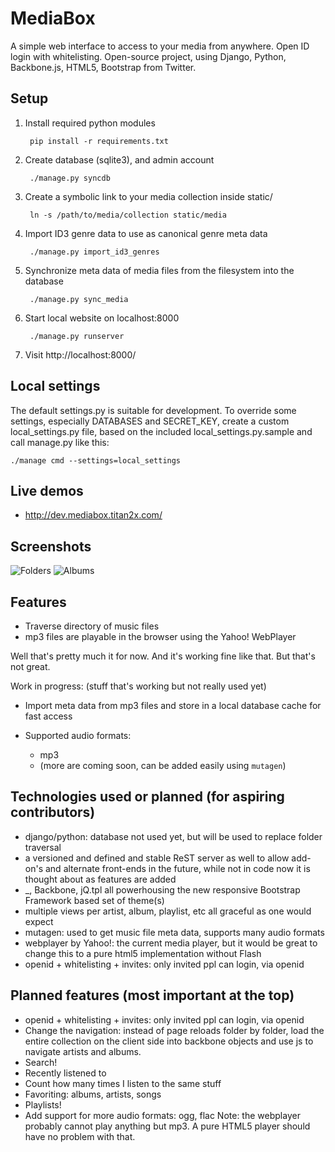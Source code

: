 MediaBox
========
A simple web interface to access to your media from anywhere.  Open ID
login with whitelisting. Open-source project, using Django, Python,
Backbone.js, HTML5, Bootstrap from Twitter.


Setup
-----
1. Install required python modules

        pip install -r requirements.txt

2. Create database (sqlite3), and admin account

        ./manage.py syncdb

3. Create a symbolic link to your media collection inside static/

        ln -s /path/to/media/collection static/media

4. Import ID3 genre data to use as canonical genre meta data

        ./manage.py import_id3_genres

5. Synchronize meta data of media files from the filesystem into the database

        ./manage.py sync_media

6. Start local website on localhost:8000

        ./manage.py runserver

7. Visit http://localhost:8000/


Local settings
--------------
The default settings.py is suitable for development. To override some
settings, especially DATABASES and SECRET_KEY, create a custom
local_settings.py file, based on the included local_settings.py.sample
and call manage.py like this:

    ./manage cmd --settings=local_settings


Live demos
----------
- http://dev.mediabox.titan2x.com/


Screenshots
-----------
![Folders](https://github.com/websitedevops/mediabox/raw/master/static/screenshots/folders.png)
![Albums](https://github.com/websitedevops/mediabox/raw/master/static/screenshots/album.png)


Features
--------
- Traverse directory of music files
- mp3 files are playable in the browser using the Yahoo! WebPlayer

Well that's pretty much it for now. And it's working fine like that. But that's not great.

Work in progress: (stuff that's working but not really used yet) 
- Import meta data from mp3 files and store in a local database cache for fast access
- Supported audio formats:

    - mp3
    - (more are coming soon, can be added easily using `mutagen`)


Technologies used or planned (for aspiring contributors)
--------------------------------------------------------
- django/python: database not used yet, but will be used to replace folder traversal
- a versioned and defined and stable ReST server as well to allow add-on's and alternate front-ends in the future, while not in code now it is thought about as features are added
- \_, Backbone, jQ.tpl all powerhousing the new responsive Bootstrap Framework based set of theme(s)
- multiple views per artist, album, playlist, etc all graceful as one would expect
- mutagen: used to get music file meta data, supports many audio formats
- webplayer by Yahoo!: the current media player, but it would be great to change this
  to a pure html5 implementation without Flash
- openid + whitelisting + invites: only invited ppl can login, via openid


Planned features (most important at the top)
--------------------------------------------
- openid + whitelisting + invites: only invited ppl can login, via openid
- Change the navigation: instead of page reloads folder by folder, load the entire
  collection on the client side into backbone objects and use js to navigate artists and albums.
- Search!
- Recently listened to
- Count how many times I listen to the same stuff
- Favoriting: albums, artists, songs
- Playlists!
- Add support for more audio formats: ogg, flac
  Note: the webplayer probably cannot play anything but mp3.
  A pure HTML5 player should have no problem with that.

